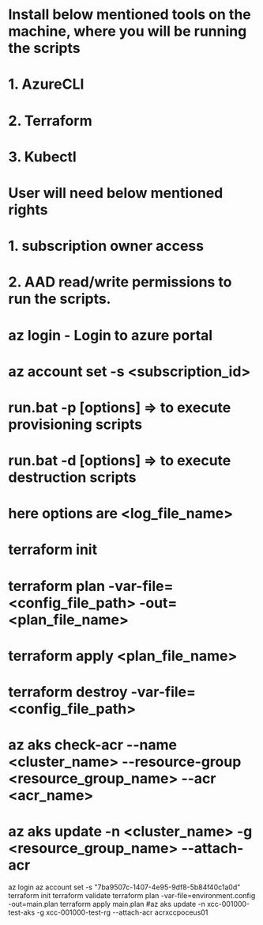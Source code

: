 <!-- Prerequisites before running the scripts -->
# Install below mentioned tools on the machine, where you will be running the scripts
# 1. AzureCLI
# 2. Terraform
# 3. Kubectl

# User will need below mentioned rights 
#    1. subscription owner access
#    2. AAD read/write permissions to run the scripts.

<!-- Steps to run the scripts -->
# az login - Login to azure portal
# az account set -s <subscription_id>

<!-- Option 1 -->
# run.bat -p [options] => to execute provisioning scripts
# run.bat -d [options] => to execute destruction scripts
# here options are <log_file_name>

<!-- Option 2 -->
# terraform init
# terraform plan -var-file=<config_file_path> -out=<plan_file_name>
# terraform apply <plan_file_name>
# terraform destroy -var-file=<config_file_path>

<!-- Utils -->
# az aks check-acr --name <cluster_name> --resource-group <resource_group_name> --acr <acr_name>
# az aks update -n <cluster_name> -g <resource_group_name> --attach-acr <acr-name>

az login
az account set -s "7ba9507c-1407-4e95-9df8-5b84f40c1a0d"
terraform init
terraform validate
terraform plan -var-file=environment.config -out=main.plan
terraform apply main.plan
#az aks update -n xcc-001000-test-aks -g xcc-001000-test-rg --attach-acr acrxccpoceus01
